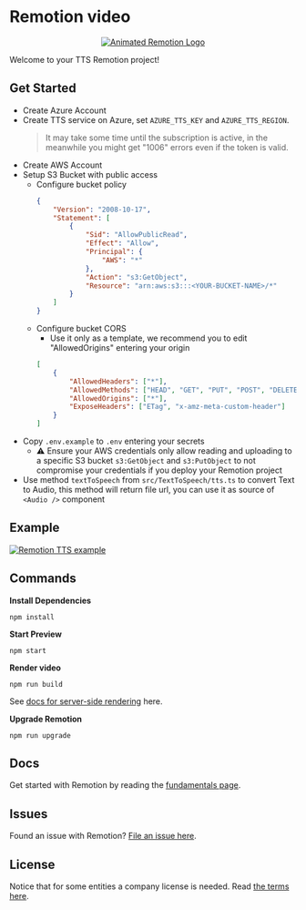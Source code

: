 # Remotion video

<p align="center">
  <a href="https://github.com/remotion-dev/logo">
    <picture>
      <source media="(prefers-color-scheme: dark)" srcset="https://github.com/remotion-dev/logo/raw/main/animated-logo-banner-dark.gif">
      <img alt="Animated Remotion Logo" src="https://github.com/remotion-dev/logo/raw/main/animated-logo-banner-light.gif">
    </picture>
  </a>
</p>

Welcome to your TTS Remotion project!

## Get Started

- Create Azure Account
- Create TTS service on Azure, set `AZURE_TTS_KEY` and `AZURE_TTS_REGION`.
  > It may take some time until the subscription is active, in the meanwhile you might get "1006" errors even if the token is valid.
- Create AWS Account
- Setup S3 Bucket with public access
  - Configure bucket policy
    ```json
    {
    	"Version": "2008-10-17",
    	"Statement": [
    		{
    			"Sid": "AllowPublicRead",
    			"Effect": "Allow",
    			"Principal": {
    				"AWS": "*"
    			},
    			"Action": "s3:GetObject",
    			"Resource": "arn:aws:s3:::<YOUR-BUCKET-NAME>/*"
    		}
    	]
    }
    ```
  - Configure bucket CORS
    - Use it only as a template, we recommend you to edit "AllowedOrigins" entering your origin
    ```json
    [
    	{
    		"AllowedHeaders": ["*"],
    		"AllowedMethods": ["HEAD", "GET", "PUT", "POST", "DELETE"],
    		"AllowedOrigins": ["*"],
    		"ExposeHeaders": ["ETag", "x-amz-meta-custom-header"]
    	}
    ]
    ```
- Copy `.env.example` to `.env` entering your secrets
  - ⚠️ Ensure your AWS credentials only allow reading and uploading to a specific S3 bucket `s3:GetObject` and `s3:PutObject` to not compromise your credentials if you deploy your Remotion project
- Use method `textToSpeech` from `src/TextToSpeech/tts.ts` to convert Text to Audio, this method will return file url, you can use it as source of `<Audio />` component

## Example

[![Remotion TTS example](http://img.youtube.com/vi/gbIno38xdhQ/0.jpg)](http://www.youtube.com/watch?v=gbIno38xdhQ 'Remotion TTS example')

## Commands

**Install Dependencies**

```console
npm install
```

**Start Preview**

```console
npm start
```

**Render video**

```console
npm run build
```

See [docs for server-side rendering](https://www.remotion.dev/docs/ssr) here.

**Upgrade Remotion**

```console
npm run upgrade
```

## Docs

Get started with Remotion by reading the [fundamentals page](https://www.remotion.dev/docs/the-fundamentals).

## Issues

Found an issue with Remotion? [File an issue here](https://github.com/JonnyBurger/remotion/issues/new).

## License

Notice that for some entities a company license is needed. Read [the terms here](https://github.com/JonnyBurger/remotion/blob/main/LICENSE.md).
